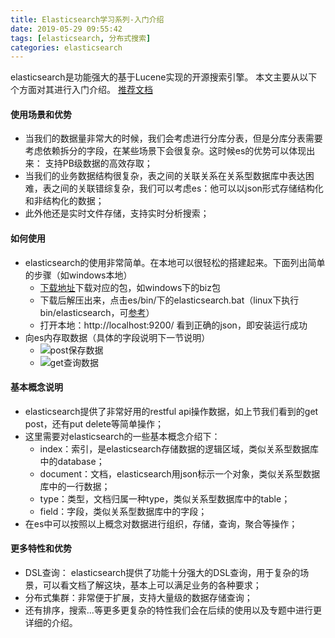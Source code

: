 ```yaml
---
title: Elasticsearch学习系列-入门介绍
date: 2019-05-29 09:55:42
tags: [elasticsearch, 分布式搜索]
categories: elasticsearch
---
```

elasticsearch是功能强大的基于Lucene实现的开源搜索引擎。
本文主要从以下个方面对其进行入门介绍。
[推荐文档](https://es.xiaoleilu.com/010_Intro/05_What_is_it.html)

#### 使用场景和优势
- 当我们的数据量非常大的时候，我们会考虑进行分库分表，但是分库分表需要考虑依赖拆分的字段，在某些场景下会很复杂。这时候es的优势可以体现出来：
支持PB级数据的高效存取；
- 当我们的业务数据结构很复杂，表之间的关联关系在关系型数据库中表达困难，表之间的关联错综复杂，我们可以考虑es：他可以以json形式存储结构化和非结构化的数据；
- 此外他还是实时文件存储，支持实时分析搜索；

#### 如何使用
- elasticsearch的使用非常简单。在本地可以很轻松的搭建起来。下面列出简单的步骤（如windows本地）
  - [下载地址](https://www.elastic.co/cn/downloads/elasticsearch)下载对应的包，如windows下的biz包
  - 下载后解压出来，点击es/bin/下的elasticsearch.bat（linux下执行bin/elasticsearch，可[参考](https://juejin.im/post/58d1d7530ce4630057e6053a#heading-2)）
  - 打开本地：http://localhost:9200/ 看到正确的json，即安装运行成功
- 向es内存取数据（具体的字段说明下一节说明）
  - ![post保存数据](/images/post.png)
  - ![get查询数据](/images/get.png)

#### 基本概念说明
- elasticsearch提供了非常好用的restful api操作数据，如上节我们看到的get post，还有put delete等简单操作；
- 这里需要对elasticsearch的一些基本概念介绍下：
  - index：索引，是elasticsearch存储数据的逻辑区域，类似关系型数据库中的database；
  - document：文档，elasticsearch用json标示一个对象，类似关系型数据库中的一行数据；
  - type：类型，文档归属一种type，类似关系型数据库中的table；
  - field：字段，类似关系型数据库中的字段；
- 在es中可以按照以上概念对数据进行组织，存储，查询，聚合等操作；

#### 更多特性和优势
- DSL查询： elasticsearch提供了功能十分强大的DSL查询，用于复杂的场景，可以看文档了解这块，基本上可以满足业务的各种要求；
- 分布式集群：非常便于扩展，支持大量级的数据存储查询；
- 还有排序，搜索...等更多更复杂的特性我们会在后续的使用以及专题中进行更详细的介绍。
